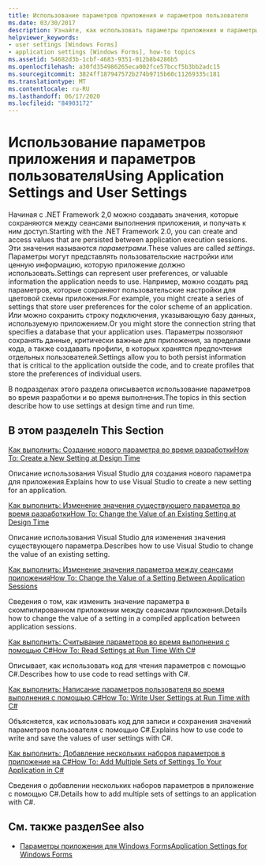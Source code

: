 ```yaml
---
title: Использование параметров приложения и параметров пользователя
ms.date: 03/30/2017
description: Узнайте, как использовать параметры приложения и параметры пользователя для создания и доступа к значениям, сохраняемым между сеансами выполнения приложения.
helpviewer_keywords:
- user settings [Windows Forms]
- application settings [Windows Forms], how-to topics
ms.assetid: 54682d3b-1cbf-4683-9351-012b8b4286b5
ms.openlocfilehash: a30fd354986265eca002fce57bccf5b3bb2adc15
ms.sourcegitcommit: 3824ff187947572b274b9715b60c11269335c181
ms.translationtype: MT
ms.contentlocale: ru-RU
ms.lasthandoff: 06/17/2020
ms.locfileid: "84903172"
---
```

# <a name="using-application-settings-and-user-settings"></a><span data-ttu-id="95ed3-103">Использование параметров приложения и параметров пользователя</span><span class="sxs-lookup"><span data-stu-id="95ed3-103">Using Application Settings and User Settings</span></span>
<span data-ttu-id="95ed3-104">Начиная с .NET Framework 2,0 можно создавать значения, которые сохраняются между сеансами выполнения приложения, и получать к ним доступ.</span><span class="sxs-lookup"><span data-stu-id="95ed3-104">Starting with the .NET Framework 2.0, you can create and access values that are persisted between application execution sessions.</span></span> <span data-ttu-id="95ed3-105">Эти значения называются *параметрами*.</span><span class="sxs-lookup"><span data-stu-id="95ed3-105">These values are called *settings*.</span></span> <span data-ttu-id="95ed3-106">Параметры могут представлять пользовательские настройки или ценную информацию, которую приложение должно использовать.</span><span class="sxs-lookup"><span data-stu-id="95ed3-106">Settings can represent user preferences, or valuable information the application needs to use.</span></span> <span data-ttu-id="95ed3-107">Например, можно создать ряд параметров, которые сохраняют пользовательские настройки для цветовой схемы приложения.</span><span class="sxs-lookup"><span data-stu-id="95ed3-107">For example, you might create a series of settings that store user preferences for the color scheme of an application.</span></span> <span data-ttu-id="95ed3-108">Или можно сохранить строку подключения, указывающую базу данных, используемую приложением.</span><span class="sxs-lookup"><span data-stu-id="95ed3-108">Or you might store the connection string that specifies a database that your application uses.</span></span> <span data-ttu-id="95ed3-109">Параметры позволяют сохранять данные, критически важные для приложения, за пределами кода, а также создавать профили, в которых хранятся предпочтения отдельных пользователей.</span><span class="sxs-lookup"><span data-stu-id="95ed3-109">Settings allow you to both persist information that is critical to the application outside the code, and to create profiles that store the preferences of individual users.</span></span>  
  
 <span data-ttu-id="95ed3-110">В подразделах этого раздела описывается использование параметров во время разработки и во время выполнения.</span><span class="sxs-lookup"><span data-stu-id="95ed3-110">The topics in this section describe how to use settings at design time and run time.</span></span>  
  
## <a name="in-this-section"></a><span data-ttu-id="95ed3-111">В этом разделе</span><span class="sxs-lookup"><span data-stu-id="95ed3-111">In This Section</span></span>  
 [<span data-ttu-id="95ed3-112">Как выполнить: Создание нового параметра во время разработки</span><span class="sxs-lookup"><span data-stu-id="95ed3-112">How To: Create a New Setting at Design Time</span></span>](how-to-create-a-new-setting-at-design-time.md)  
  
 <span data-ttu-id="95ed3-113">Описание использования Visual Studio для создания нового параметра для приложения.</span><span class="sxs-lookup"><span data-stu-id="95ed3-113">Explains how to use Visual Studio to create a new setting for an application.</span></span>  
  
 [<span data-ttu-id="95ed3-114">Как выполнить: Изменение значения существующего параметра во время разработки</span><span class="sxs-lookup"><span data-stu-id="95ed3-114">How To: Change the Value of an Existing Setting at Design Time</span></span>](how-to-change-the-value-of-an-existing-setting-at-design-time.md)  
  
 <span data-ttu-id="95ed3-115">Описание использования Visual Studio для изменения значения существующего параметра.</span><span class="sxs-lookup"><span data-stu-id="95ed3-115">Describes how to use Visual Studio to change the value of an existing setting.</span></span>  
  
 [<span data-ttu-id="95ed3-116">Как выполнить: Изменение значения параметра между сеансами приложения</span><span class="sxs-lookup"><span data-stu-id="95ed3-116">How To: Change the Value of a Setting Between Application Sessions</span></span>](how-to-change-the-value-of-a-setting-between-application-sessions.md)  
  
 <span data-ttu-id="95ed3-117">Сведения о том, как изменить значение параметра в скомпилированном приложении между сеансами приложения.</span><span class="sxs-lookup"><span data-stu-id="95ed3-117">Details how to change the value of a setting in a compiled application between application sessions.</span></span>  
  
 [<span data-ttu-id="95ed3-118">Как выполнить: Считывание параметров во время выполнения с помощью C#</span><span class="sxs-lookup"><span data-stu-id="95ed3-118">How To: Read Settings at Run Time With C#</span></span>](how-to-read-settings-at-run-time-with-csharp.md)  
  
 <span data-ttu-id="95ed3-119">Описывает, как использовать код для чтения параметров с помощью C#.</span><span class="sxs-lookup"><span data-stu-id="95ed3-119">Describes how to use code to read settings with C#.</span></span>  
  
 [<span data-ttu-id="95ed3-120">Как выполнить: Написание параметров пользователя во время выполнения с помощью C#</span><span class="sxs-lookup"><span data-stu-id="95ed3-120">How To: Write User Settings at Run Time with C#</span></span>](how-to-write-user-settings-at-run-time-with-csharp.md)  
  
 <span data-ttu-id="95ed3-121">Объясняется, как использовать код для записи и сохранения значений параметров пользователя с помощью C#.</span><span class="sxs-lookup"><span data-stu-id="95ed3-121">Explains how to use code to write and save the values of user settings with C#.</span></span>  
  
 [<span data-ttu-id="95ed3-122">Как выполнить: Добавление нескольких наборов параметров в приложение на C#</span><span class="sxs-lookup"><span data-stu-id="95ed3-122">How To: Add Multiple Sets of Settings To Your Application in C#</span></span>](how-to-add-multiple-sets-of-settings-to-your-application-in-csharp.md)  
  
 <span data-ttu-id="95ed3-123">Сведения о добавлении нескольких наборов параметров в приложение с помощью C#.</span><span class="sxs-lookup"><span data-stu-id="95ed3-123">Details how to add multiple sets of settings to an application with C#.</span></span>  
  
## <a name="see-also"></a><span data-ttu-id="95ed3-124">См. также раздел</span><span class="sxs-lookup"><span data-stu-id="95ed3-124">See also</span></span>

- [<span data-ttu-id="95ed3-125">Параметры приложения для Windows Forms</span><span class="sxs-lookup"><span data-stu-id="95ed3-125">Application Settings for Windows Forms</span></span>](application-settings-for-windows-forms.md)
